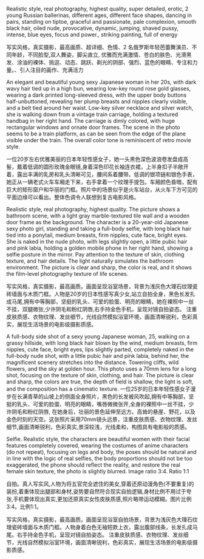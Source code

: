 Realistic style, real photography, highest quality, super detailed, erotic, 2 young Russian ballerinas, different ages, different face shapes, dancing in pairs, standing on tiptoe, graceful and passionate, pale complexion, smooth black hair, oiled nude, provocative, dynamic, jumping, shaved pussy, intense, blue eyes, focus and power., striking painting, full of energy

写实风格，真实摄影，最高画质、超详细、色情、2 名俄罗斯年轻芭蕾舞演员、不同年龄，不同脸型,双人舞姿，脚尖直立, 优雅而充满激情、苍白的肤色、光滑黑发、涂油的裸体、挑逗、动态、跳跃、剃光的阴部、强烈、蓝色的眼睛、专注和力量。、引人注目的画作、充满活力




An elegant and beautiful young sexy Japanese woman in her 20s, with dark wavy hair tied up in a high bun, wearing low-key round rose gold glasses, wearing a dark printed long-sleeved dress, with the upper body buttons half-unbuttoned, revealing her plump breasts and nipples clearly visible, and a belt tied around her waist. Low-key silver necklace and silver watch, she is walking down from a vintage train carriage, holding a textured handbag in her right hand. The carriage is dimly colored, with huge rectangular windows and ornate door frames. The scene in the photo seems to be a train platform, as can be seen from the edge of the plane visible under the train. The overall color tone is reminiscent of retro movie style.

一位20岁左右优雅美丽的日本年轻性感女子，她一头黑色深色波浪卷发盘成高髻，戴着低调的圆形玫瑰金眼镜,身着深色印花长袖连衣裙，上半身扣子半敞开着，露出丰满的乳房和乳头清晰可见，腰间系着腰带。低调的银项链和银色手表，她正从一辆老式火车车厢走下来，右手拿着一个纹理手提包。车厢颜色昏暗，配有巨大的矩形窗户和华丽的门框。照片中的场景似乎是火车站台，从火车下方可见的平面边缘可以看出。整体色调令人联想到复古电影风格。



Realistic style, real photography, highest quality. The picture shows a bathroom scene, with a light gray marble-textured tile wall and a wooden door frame as the background. The character is a 20-year-old Japanese sexy photo girl, standing and taking a full-body selfie, with long black hair tied into a ponytail, medium breasts, firm nipples, cute face, bright eyes. She is naked in the nude photo, with legs slightly open, a little pubic hair and pink labia, holding a golden mobile phone in her right hand, showing a selfie posture in the mirror. Pay attention to the texture of skin, clothing texture, and hair details. The light naturally simulates the bathroom environment. The picture is clear and sharp, the color is real, and it shows the film-level photography texture of life scenes.

写实风格，真实摄影，最高画质。画面呈现浴室场景，背景为浅灰色大理石纹理瓷砖墙面与木质门框。人物是20岁的日本性感写真少女,站立自拍全身，黑色长发扎成马尾,拥有中等胸部，坚挺的乳头、可爱的脸蛋、明亮的眼睛，她在裸照中一丝不挂，双腿微张,少许阴毛和粉红阴唇,右手持金色手机，呈现对镜自拍姿态。 注重皮肤质感、衣物纹理、发丝细节，光线自然模拟浴室环境，画面清晰锐利，色彩真实，展现生活场景的电影级摄影质感。


A full-body side shot of a sexy young Japanese woman, 25, walking on a grassy hillside, with long black hair blown by the wind, medium breasts, firm nipples, cute face, bright eyes, lips slightly parted, completely naked in the full-body nude shot, with a little pubic hair and pink labia, behind her, the magnificent scenery stretches into the distance. Towering cliffs, wild flowers, and the sky at golden hour. This photo uses a 70mm lens for a long shot, focusing on the texture of skin, clothing, and hair. The picture is clear and sharp, the colors are true, the depth of field is shallow, the light is soft, and the composition has a cinematic texture.
一位25岁的日本年轻性感女子漫步在长满青草的山坡上的侧面全身照片，黑色的长发被风吹起,拥有中等胸部，坚挺的乳头、可爱的脸蛋、明亮的眼睛，嘴唇微微张开,全身的裸照中一丝不挂，少许阴毛和粉红阴唇, 在她身后，壮丽的景色延伸至远方。高耸的悬崖、野花，以及金色时刻的天空。这张照片采用70mm镜头远景，注重皮肤质感、衣物纹理、发丝细节,画面清晰锐利，色彩真实,景深较浅，光线柔和，构图具有电影般的质感。


Selfie. Realistic style, the characters are beautiful women with their facial features completely covered, wearing the costumes of anime characters (do not repeat), focusing on legs and body, the poses should be natural and in line with the logic of real selfies, the body proportions should not be too exaggerated, the phone should reflect the reality, and restore the real female skin texture, the photo is slightly blurred. Image ratio 3:4. Ratio 1:1

自拍。真人写实风,人物为将五官完全遮住的美女,穿着还原动漫角色(不要重复)的装扮,着重体现出腿部和身材,姿势要自然符合现实自拍逻辑,身材比例不用过于夸张,手机要体现出真实,更加还原真实女性皮肤质感,照片略带运动模糊。图片比例3:4。比例1:1。


写实风格，真实摄影，最高画质。画面呈现浴室自拍场景，背景为浅灰色大理石纹理瓷砖墙面与木质门框。人物身着白色无袖短款上衣，露出腹部线条，长发扎成马尾。右手持金色手机，呈现对镜自拍姿态。 注重皮肤质感、衣物纹理、发丝细节，光线自然模拟浴室环境，画面清晰锐利，色彩真实，展现生活场景的电影级摄影质感。
